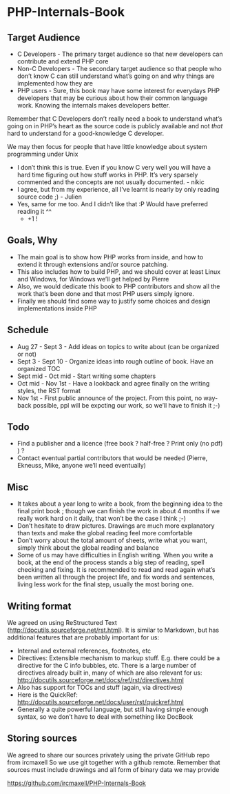 PHP-Internals-Book
==================

Target Audience
---------------

 * C Developers - The primary target audience so that new developers can contribute and extend PHP core
 * Non-C Developers - The secondary target audience so that people who don’t know C can still understand what’s going on and why things are implemented how they are
 * PHP users - Sure, this book may have some interest for everydays PHP developers that may be curious about how their common language work. Knowing the internals makes developers better.

Remember that C Developers don’t really need a book to understand what’s going on in PHP’s heart as the source code is publicly available and not *that* hard to understand for a good-knowledge C developer.

We may then focus for people that have little knowledge about system programming under Unix
 * I don’t think this is true. Even if you know C very well you will have a hard time figuring out how stuff works in PHP. It’s very sparsely commented and the concepts are not usually documented. - nikic
 * I agree, but from my experience, all I’ve learnt is nearly by only reading source code ;) - Julien
 * Yes, same for me too. And I didn’t like that :P Would have preferred reading it ^^
   * +1 !

Goals, Why
----------

 * The main goal is to show how PHP works from inside, and how to extend it through extensions and/or source patching.
 * This also includes how to build PHP, and we should cover at least Linux and Windows, for Windows we’ll get helped by Pierre
 * Also, we would dedicate this book to PHP contributors and show all the work that’s been done and that most PHP users simply ignore. 
 * Finally we should find some way to justify some choices and design implementations inside PHP

Schedule
--------

 * Aug 27 - Sept 3 - Add ideas on topics to write about (can be organized or not)
 * Sept 3 - Sept 10 - Organize ideas into rough outline of book. Have an organized TOC
 * Sept mid - Oct mid - Start writing some chapters
 * Oct mid - Nov 1st - Have a lookback and agree finally on the writing styles, the RST format
 * Nov 1st - First public announce of the project. From this point, no way-back possible, ppl will be expcting our work, so we’ll have to finish it ;-)

Todo
----

 * Find a publisher and a licence (free book ? half-free ? Print only (no pdf) ) ?
 * Contact eventual partial contributors that would be needed (Pierre, Ekneuss, Mike, anyone we’ll need eventually)

Misc
----

 * It takes about a year long to write a book, from the beginning idea to the final print book ; though we can finish the work in about 4 months if we really work hard on it daily, that won’t be the case I think ;-)
 * Don’t hesitate to draw pictures. Drawings are much more explanatory than texts and make the global reading feel more comfortable
 * Don’t worry about the total amount of sheets, write what you want, simply think about the global reading and balance
 * Some of us may have difficulties in English writing. When you write a book, at the end of the process stands a big step of reading, spell checking and fixing. It is recommended to read and read again what’s been written all through the project life, and fix words and sentences, living less work for the final step, usually the most boring one.

Writing format
--------------

We agreed on using ReStructured Text (http://docutils.sourceforge.net/rst.html). It is similar to Markdown, but has additional features that are probably important for us:

 * Internal and external references, footnotes, etc
 * Directives: Extensible mechanism to markup stuff. E.g. there could be a directive for the C info bubbles, etc. There is a large number of directives already built in, many of which are also relevant for us: http://docutils.sourceforge.net/docs/ref/rst/directives.html
 * Also has support for TOCs and stuff (again, via directives)
 * Here is the QuickRef: http://docutils.sourceforge.net/docs/user/rst/quickref.html
 * Generally a quite powerful language, but still having simple enough syntax, so we don’t have to deal with something like DocBook

Storing sources
---------------

We agreed to share our sources privately using the private GitHub repo from ircmaxell
So we use git together with a github remote.
Remember that sources must include drawings and all form of binary data we may provide

https://github.com/ircmaxell/PHP-Internals-Book
